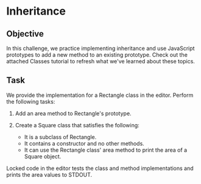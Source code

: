 # Inheritance

## Objective
In this challenge, we practice implementing inheritance and use JavaScript prototypes to add a new method to an existing prototype. Check out the attached Classes tutorial to refresh what we've learned about these topics.

## Task
We provide the implementation for a Rectangle class in the editor. Perform the following tasks:

1. Add an area method to Rectangle's prototype.

2. Create a Square class that satisfies the following:
    * It is a subclass of Rectangle.
    * It contains a constructor and no other methods.
    * It can use the Rectangle class' area method to print the area of a Square object.

Locked code in the editor tests the class and method implementations and prints the area values to STDOUT.
